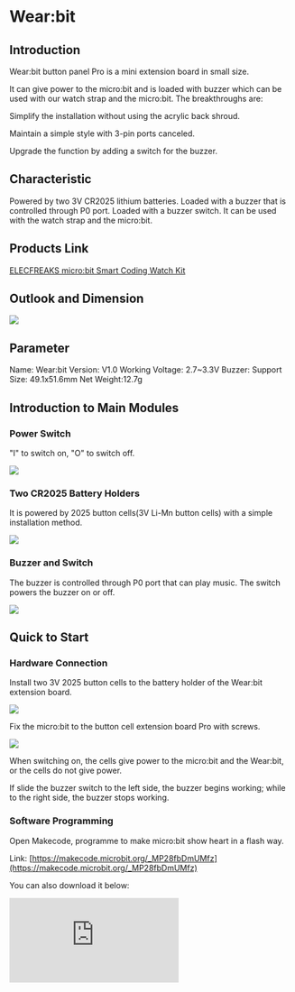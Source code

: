 # Wear:bit

## Introduction

Wear:bit button panel Pro is a mini extension board in small size.

It can give power to the micro:bit and is loaded with buzzer which can be used with our watch strap and the micro:bit. The breakthroughs are:

Simplify the installation without using the acrylic back shroud.

Maintain a simple style with 3-pin ports canceled.

Upgrade the function by adding a switch for the buzzer.

## Characteristic


 Powered by two 3V CR2025 lithium batteries.
 Loaded with a buzzer that is controlled through P0 port.
 Loaded with a buzzer switch.
 It can be used with the watch strap and the micro:bit.

## Products Link

[ELECFREAKS micro:bit Smart Coding Watch Kit](https://www.elecfreaks.com/micro-bit-smart-coding-kit.html)


## Outlook and Dimension

![](./images/wear_bit_00.jpg)

## Parameter

 Name: Wear:bit
 Version: V1.0
 Working Voltage: 2.7~3.3V
 Buzzer: Support
 Size: 49.1x51.6mm
 Net Weight:12.7g

## Introduction to Main Modules


### Power Switch

"I" to switch on, "O" to switch off.

![](./images/wear_bit_01.png)

### Two CR2025 Battery Holders

It is powered by 2025 button cells(3V Li-Mn button cells) with a simple installation method.

![](./images/wear_bit_02.png)

### Buzzer and Switch


The buzzer is controlled through P0 port that can play music. The switch powers the buzzer on or off.

![](./images/wear_bit_03.png)


## Quick to Start


### Hardware Connection

Install two 3V 2025 button cells to the battery holder of the Wear:bit extension board.

![](./images/smart_coding_kit_01.png)

Fix the micro:bit to the button cell extension board Pro with screws.

![](./images/smart_coding_kit_02.png)

When switching on, the cells give power to the micro:bit and the Wear:bit, or the cells do not give power.



If slide the buzzer switch to the left side, the buzzer begins working; while to the right side, the buzzer stops working.




### Software Programming

Open Makecode, programme to make micro:bit show heart in a flash way.

Link: [https://makecode.microbit.org/_MP28fbDmUMfz](https://makecode.microbit.org/_MP28fbDmUMfz)

You can also download it below:

<div
    style={{
        position: 'relative',
        paddingBottom: '60%',
        overflow: 'hidden',
    }}
>
    <iframe
        src="https://makecode.microbit.org/_3JrVPeeDVY2r"
        frameborder="0"
        sandbox="allow-popups allow-forms allow-scripts allow-same-origin"
        style={{
            position: 'absolute',
            width: '100%',
            height: '100%',
        }}
    />
</div>

### Result

A flash heart pattern is showing on the micro:bit.

## FAQ
